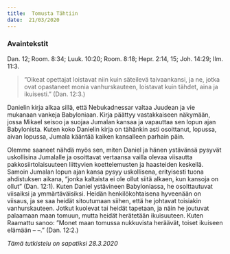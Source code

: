 ```yaml
---
title:  Tomusta Tähtiin
date:  21/03/2020
---
```


### Avaintekstit
Dan. 12;  Room. 8:34;  Luuk. 10:20;  Room. 8:18;  Hepr. 2:14, 15;  Joh. 14:29;  Ilm. 11:3.

> <p></p>
> ”Oikeat opettajat loistavat niin kuin säteilevä taivaankansi, ja ne, jotka ovat opastaneet monia vanhurskauteen, loistavat kuin tähdet, aina ja ikuisesti.” (Dan. 12:3.)

Danielin kirja alkaa sillä, että Nebukadnessar valtaa Juudean ja vie mukanaan vankeja Babyloniaan. Kirja päättyy vastakkaiseen näkymään, jossa Mikael seisoo ja suojaa Jumalan kansaa ja vapauttaa sen lopun ajan Babylonista. Kuten koko Danielin kirja on tähänkin asti osoittanut, lopussa, aivan lopussa, Jumala kääntää kaiken kansalleen parhain päin.

Olemme saaneet nähdä myös sen, miten Daniel ja hänen ystävänsä pysyvät uskollisina Jumalalle ja osoittavat vertaansa vailla olevaa viisautta pakkosiirtolaisuuteen liittyvien koettelemusten ja haasteiden keskellä. Samoin Jumalan lopun ajan kansa pysyy uskollisena, erityisesti tuona ahdistuksen aikana, ”jonka kaltaista ei ole ollut siitä alkaen, kun kansoja on ollut” (Dan. 12:1). Kuten Daniel ystävineen Babyloniassa, he osoittautuvat viisaiksi ja ymmärtäväisiksi. Heidän henkilökohtaisena hyveenään on viisaus, ja se saa heidät sitoutumaan siihen, että he johtavat toisiakin vanhurskauteen. Jotkut kuolevat tai heidät tapetaan, ja näin he joutuvat palaamaan maan tomuun, mutta heidät herätetään ikuisuuteen. Kuten Raamattu sanoo: ”Monet maan tomussa nukkuvista heräävät, toiset ikuiseen elämään – –.” (Dan. 12:2.)

_Tämä tutkistelu on sapatiksi 28.3.2020_